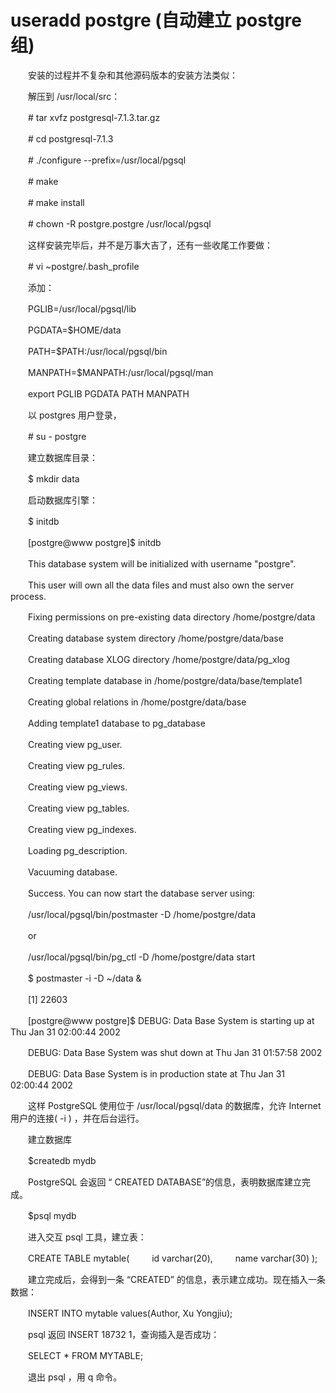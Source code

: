 # useradd postgre (自动建立 postgre 组)

　　安装的过程并不复杂和其他源码版本的安装方法类似：

　　解压到 /usr/local/src：

　　# tar xvfz postgresql-7.1.3.tar.gz

　　# cd postgresql-7.1.3

　　# ./configure --prefix=/usr/local/pgsql

　　# make

　　# make install

　　# chown -R postgre.postgre /usr/local/pgsql

　　这样安装完毕后，并不是万事大吉了，还有一些收尾工作要做：

　　# vi ~postgre/.bash_profile

　　添加：

　　PGLIB=/usr/local/pgsql/lib

　　PGDATA=$HOME/data

　　PATH=$PATH:/usr/local/pgsql/bin

　　MANPATH=$MANPATH:/usr/local/pgsql/man

　　export PGLIB PGDATA PATH MANPATH

　　以 postgres 用户登录，

　　# su - postgre

　　建立数据库目录：

　　$ mkdir data

　　启动数据库引擎：

　　$ initdb

　　[postgre@www postgre]$ initdb

　　This database system will be initialized with username "postgre".

　　This user will own all the data files and must also own the server process.

　　Fixing permissions on pre-existing data directory /home/postgre/data

　　Creating database system directory /home/postgre/data/base

　　Creating database XLOG directory /home/postgre/data/pg_xlog

　　Creating template database in /home/postgre/data/base/template1

　　Creating global relations in /home/postgre/data/base

　　Adding template1 database to pg_database

　　Creating view pg_user.

　　Creating view pg_rules.

　　Creating view pg_views.

　　Creating view pg_tables.

　　Creating view pg_indexes.

　　Loading pg_description.

　　Vacuuming database.

　　Success. You can now start the database server using:

　　/usr/local/pgsql/bin/postmaster -D /home/postgre/data

　　or

　　/usr/local/pgsql/bin/pg_ctl -D /home/postgre/data start

　　$ postmaster -i -D ~/data &

　　[1] 22603

　　[postgre@www postgre]$ DEBUG: Data Base System is starting up at Thu Jan 31 02:00:44 2002

　　DEBUG: Data Base System was shut down at Thu Jan 31 01:57:58 2002

　　DEBUG: Data Base System is in production state at Thu Jan 31 02:00:44 2002

　　这样 PostgreSQL 使用位于 /usr/local/pgsql/data 的数据库，允许 Internet 用户的连接( -i ) ，并在后台运行。

　　建立数据库

　　$createdb mydb

　　PostgreSQL 会返回 “ CREATED DATABASE”的信息，表明数据库建立完成。

　　$psql mydb

　　进入交互 psql 工具，建立表：

　　CREATE TABLE mytable(
　　	id varchar(20),
　　	name varchar(30)
		);

　　建立完成后，会得到一条 “CREATED” 的信息，表示建立成功。现在插入一条数据：

　　INSERT INTO mytable values(Author, Xu Yongjiu);

　　psql 返回 INSERT 18732 1，查询插入是否成功：

　　SELECT * FROM MYTABLE;

　　退出 psql ，用 q 命令。

